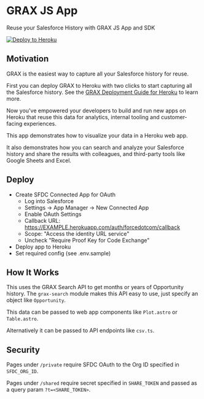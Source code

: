 # GRAX JS App

Reuse your Salesforce History with GRAX JS App and SDK

[![Deploy to Heroku](https://www.herokucdn.com/deploy/button.png)](https://www.heroku.com/deploy/?template=https://github.com/graxlabs/grax-js-app)

## Motivation

GRAX is the easiest way to capture all your Salesforce history for reuse.

First you can deploy GRAX to Heroku with two clicks to start capturing all the Salesforce history. See the [GRAX Deployment Guide for Heroku](https://documentation.grax.com/docs/heroku-install) to learn more.

Now you've empowered your developers to build and run new apps on Heroku that reuse this data for analytics, internal tooling and customer-facing experiences.

This app demonstrates how to visualize your data in a Heroku web app.

It also demonstrates how you can search and analyze your Salesforce history and share the results with colleagues, and third-party tools like Google Sheets and Excel.

## Deploy

- Create SFDC Connected App for OAuth
  - Log into Salesforce
  - Settings -> App Manager -> New Connected App
  - Enable OAuth Settings
  - Callback URL: https://EXAMPLE.herokuapp.com/auth/forcedotcom/callback
  - Scope: "Access the identity URL service"
  - Uncheck "Require Proof Key for Code Exchange"
- Deploy app to Heroku
- Set required config (see .env.sample)

## How It Works

This uses the GRAX Search API to get months or years of Opportunity history. The `grax-search` module makes this API easy to use, just specify an object like `Opportunity`.

This data can be passed to web app components like `Plot.astro` or `Table.astro`.

Alternatively it can be passed to API endpoints like `csv.ts`.

## Security

Pages under `/private` require SFDC OAuth to the Org ID specified in `SFDC_ORG_ID`.

Pages under `/shared` require secret specified in `SHARE_TOKEN` and passed as a query param `?t=<SHARE_TOKEN>`.
